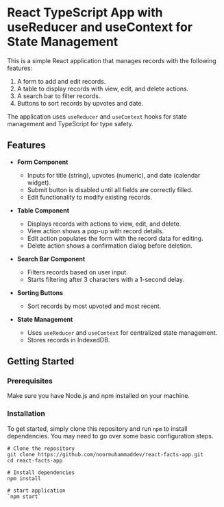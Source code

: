 # React TypeScript App with useReducer and useContext for State Management

This is a simple React application that manages records with the following features:

1. A form to add and edit records.
2. A table to display records with view, edit, and delete actions.
3. A search bar to filter records.
4. Buttons to sort records by upvotes and date.

The application uses `useReducer` and `useContext` hooks for state management and TypeScript for type safety.

## Features

- **Form Component**
  - Inputs for title (string), upvotes (numeric), and date (calendar widget).
  - Submit button is disabled until all fields are correctly filled.
  - Edit functionality to modify existing records.

- **Table Component**
  - Displays records with actions to view, edit, and delete.
  - View action shows a pop-up with record details.
  - Edit action populates the form with the record data for editing.
  - Delete action shows a confirmation dialog before deletion.

- **Search Bar Component**
  - Filters records based on user input.
  - Starts filtering after 3 characters with a 1-second delay.

- **Sorting Buttons**
  - Sort records by most upvoted and most recent.

- **State Management**
  - Uses `useReducer` and `useContext` for centralized state management.
  - Stores records in IndexedDB.

## Getting Started

### Prerequisites

Make sure you have Node.js and npm installed on your machine.

### Installation

To get started, simply clone this repository and run `npm` to install dependencies. You may need to go over some basic configuration steps.

```
# Clone the repository
git clone https://github.com/noormuhammaddev/react-facts-app.git
cd react-facts-app

# Install dependencies
npm install

# start application
`npm start`
